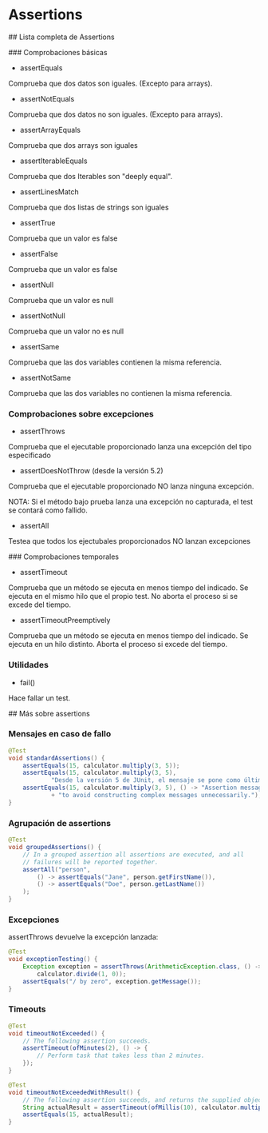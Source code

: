 # Assertions

## Lista completa de Assertions 


### Comprobaciones básicas


- assertEquals

Comprueba que dos datos son iguales. (Excepto para arrays).

- assertNotEquals

Comprueba que dos datos no son iguales. (Excepto para arrays).

- assertArrayEquals

Comprueba que dos arrays son iguales

- assertIterableEquals

Comprueba que dos Iterables son "deeply equal".

- assertLinesMatch

Comprueba que dos listas de strings son iguales

- assertTrue

Comprueba que un valor es false

- assertFalse

Comprueba que un valor es false

- assertNull

Comprueba que un valor es null

- assertNotNull

Comprueba que un valor no es null

- assertSame

Comprueba que las dos variables contienen la misma referencia.

- assertNotSame

Comprueba que las dos variables no contienen la misma referencia.



### Comprobaciones sobre excepciones

- assertThrows

Comprueba que el ejecutable proporcionado lanza una excepción del tipo especificado

- assertDoesNotThrow (desde la versión 5.2)

Comprueba que el ejecutable proporcionado NO lanza ninguna excepción.

NOTA: Si el método bajo prueba lanza una excepción no capturada, el test se contará como fallido.

- assertAll

Testea que todos los ejectubales proporcionados NO lanzan excepciones


### Comprobaciones temporales

- assertTimeout

Comprueba que un método se ejecuta en menos tiempo del indicado. Se ejecuta en el mismo hilo que el propio test. No aborta el proceso si se excede del tiempo.

- assertTimeoutPreemptively

Comprueba que un método se ejecuta en menos tiempo del indicado. Se ejecuta en un hilo distinto. Aborta el proceso si excede del tiempo.


### Utilidades

- fail()

Hace fallar un test.




## Más sobre assertions

### Mensajes en caso de fallo

```java
@Test
void standardAssertions() {
    assertEquals(15, calculator.multiply(3, 5));
    assertEquals(15, calculator.multiply(3, 5),
            "Desde la versión 5 de JUnit, el mensaje se pone como último parámetro");
    assertEquals(15, calculator.multiply(3, 5), () -> "Assertion messages can be lazily evaluated -- "
            + "to avoid constructing complex messages unnecessarily.");
}
```

### Agrupación de assertions

```java
@Test
void groupedAssertions() {
    // In a grouped assertion all assertions are executed, and all
    // failures will be reported together.
    assertAll("person",
        () -> assertEquals("Jane", person.getFirstName()),
        () -> assertEquals("Doe", person.getLastName())
    );
}
```

### Excepciones

assertThrows devuelve la excepción lanzada:

```java
@Test
void exceptionTesting() {
    Exception exception = assertThrows(ArithmeticException.class, () ->
        calculator.divide(1, 0));
    assertEquals("/ by zero", exception.getMessage());
}
```

### Timeouts

```java
@Test
void timeoutNotExceeded() {
    // The following assertion succeeds.
    assertTimeout(ofMinutes(2), () -> {
        // Perform task that takes less than 2 minutes.
    });
}
```

```java
@Test
void timeoutNotExceededWithResult() {
    // The following assertion succeeds, and returns the supplied object.
    String actualResult = assertTimeout(ofMillis(10), calculator.multiply(3, 5));
    assertEquals(15, actualResult);
}
```




